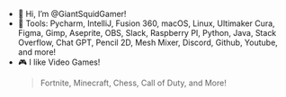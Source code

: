 - 🦑 Hi, I’m @GiantSquidGamer!
- 🔨 Tools: Pycharm, IntelliJ, Fusion 360, macOS, Linux, Ultimaker Cura, Figma, Gimp, Aseprite, OBS, Slack, Raspberry PI, Python, Java, Stack Overflow, Chat GPT, Pencil 2D, Mesh Mixer, Discord, Github, Youtube, and more!
- 🎮 I like Video Games!
  > Fortnite,
  > Minecraft,
  > Chess,
  > Call of Duty,
  > and More!

<!---
GiantSquidGamer/GiantSquidGamer is a ✨ special ✨ repository because its `README.md` (this file) appears on your GitHub profile.
You can click the Preview link to take a look at your changes.
--->
